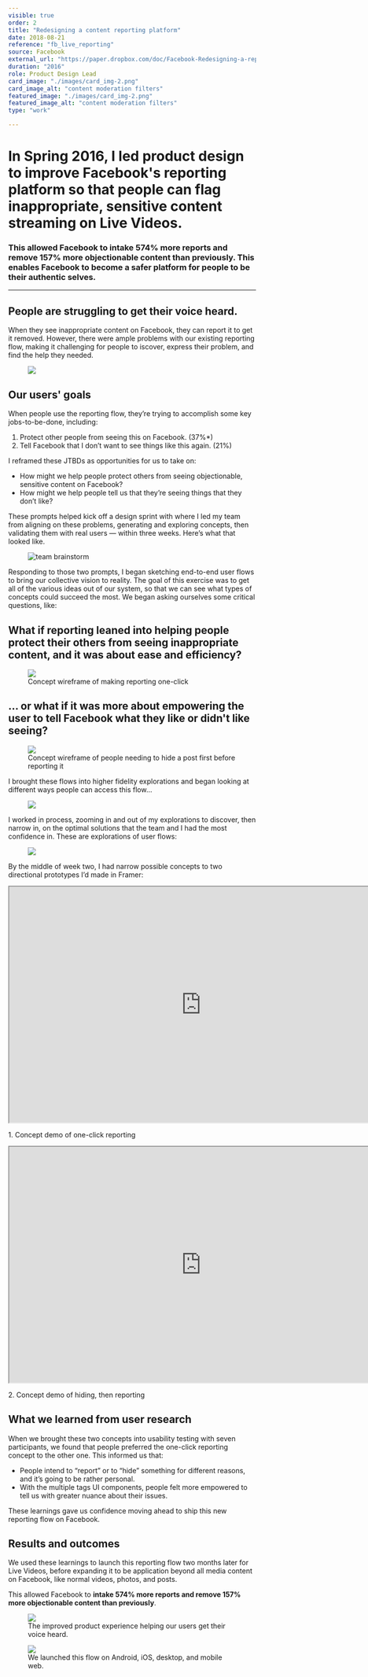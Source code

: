 ```yaml
---
visible: true
order: 2
title: "Redesigning a content reporting platform"
date: 2018-08-21
reference: "fb_live_reporting"
source: Facebook
external_url: "https://paper.dropbox.com/doc/Facebook-Redesigning-a-reporting-platform--Ae4I~VHteU5fcck28RyngoQPAQ-UQK1O2vSnEx8SGuHsBxtI"
duration: "2016"
role: Product Design Lead
card_image: "./images/card_img-2.png"
card_image_alt: "content moderation filters"
featured_image: "./images/card_img-2.png"
featured_image_alt: "content moderation filters"
type: "work"

---
```


#  In Spring 2016, I led product design to improve Facebook's reporting platform so that people can flag inappropriate, sensitive content streaming on Live Videos.

### This allowed Facebook to intake 574% more reports and remove 157% more objectionable content than previously. This enables Facebook to become a safer platform for people to be their authentic selves.

---

## People are struggling to get their voice heard.
When they see inappropriate content on Facebook, they can report it to get
it removed. However, there were ample problems  with our existing reporting
flow, making it challenging for people to iscover, express their problem, and
find the help they needed.

<figure>
  <img src="./images/product_problems.png" />
</figure>

  <div class="work_body--section">
    <div class="container bg_card">
      <div class="container--column p_tb_l">
        <h2>
          Our users' goals
        </h2>
        <p>
          When people use the reporting flow, they’re trying to accomplish some key
          jobs-to-be-done, including:
        </p>
        <ol>
          <li>
            Protect other people from seeing this on Facebook. (37%*)
          </li>
          <li>
            Tell Facebook that I don’t want to see things like this again. (21%)
          </li>
        </ol>
        <p>
          I reframed these JTBDs as opportunities for us to take on:
        </p>
        <ul>
          <li>
            How might we help people protect others from seeing objectionable,
            sensitive content on Facebook?
          </li>
          <li>
            How might we help people tell us that they’re seeing things that they
    don’t like?
          </li>
        </ul>
      </div>
    </div>
  </div>

  <div class="work_body--section">
    <div class="container--column">
      <p>
      These prompts helped kick off a design sprint with where I led my team
      from aligning on these problems, generating and exploring concepts, then
      validating them with real users — within three weeks. Here’s what that looked
      like.
      </p>
      <figure>
        <img src="./images/team_brainstorm.jpg" alt="team brainstorm" />
      </figure>
    </div>
  </div>

  <div class="work_body--section">
    <div class="container--column">
      <p>
        Responding to those two prompts, I began sketching end-to-end user flows
  to bring our collective vision to reality. The goal of this exercise was to get
  all of the various ideas out of our system, so that we can see what types of
  concepts could succeed the most. We began asking ourselves some critical
  questions, like:
      </p>
      <h2>
        What if reporting leaned into helping people protect their others from
  seeing inappropriate content, and it was about ease and efficiency?
      </h2>
    </div>
  </div>

  <div class="work_body--section">
    <figure>
      <img src="./images/ideation_one_click_reporting.png" />
      <figcaption>
        Concept wireframe of making reporting one-click
      </figcaption>
    </figure>
  </div>

  <div class="work_body--section">
    <div class="container--column p_tb_m">
      <h2>
        ... or what if it was more about empowering the user to tell Facebook what
        they like or didn't like seeing?
      </h2>
    </div>
  </div>

  <div class="work_body--section">
    <figure>
      <img src="./images/ideation_manage_content.png" />
      <figcaption>
        Concept wireframe of people needing to hide a post first before reporting
        it
      </figcaption>
    </figure>
  </div>

  <div class="work_body--section">
    <div class="container--column">
      <p>
        I brought these flows into higher fidelity explorations and began looking
  at different ways people can access this flow...
      </p>
    </div>
  </div>

  <div class="work_body--section">
    <figure>
      <img src="./images/concept_explorations_entrypoint.png" />
    </figure>
  </div>

  <div class="work_body--section">
    <div class="container--column">
      <p>
        I worked in process, zooming in and out of my explorations to discover,
  then narrow in, on the optimal solutions that the team and I had the most
  confidence in. These are explorations of user flows:
      </p>
    </div>
  </div>

  <div class="work_body--section">
    <figure>
      <img src="./images/concept_explorations_flows.png" />
    </figure>
  </div>

  <div class="work_body--section">
    <div class="container--column">
      <p>
        By the middle of week two, I had narrow possible concepts to two
  directional prototypes I’d made in Framer:
      </p>
    </div>
  </div>
  <div class="work_body--section">
    <div class="container--column">
      <p>
        <iframe src="https://drive.google.com/file/d/1_8eqJi-zFC8AkcuzF0KFhCiBHGFzNDT3/preview" width="780" height="480"></iframe>
      <figcaption>
        1. Concept demo of one-click reporting
      </figcaption>
    </p>
  </div>
</div>
<div class="work_body--section">
  <div class="container--column">
    <p>
      <iframe src="https://drive.google.com/file/d/1AEJVOwHrgHiNMnRYcQcWYapli5VzcQgl/preview" width="780" height="480"></iframe>
      <figcaption>
        2. Concept demo of hiding, then reporting
      </figcaption>
    </p>
  </div>
</div>


<div class="work_body--section">
  <div class="container--column">
    <h2>What we learned from user research</h2>
    <p>
      When we brought these two concepts into usability testing with seven
participants, we found that people preferred the one-click reporting concept to
the other one. This informed us that:
    </p>
    <ul>
      <li>
      People intend to “report” or to “hide” something for different reasons,
and it’s going to be rather personal.
      </li>
      <li>
        With the multiple tags UI components, people felt more empowered to tell
us with greater nuance about their issues.
      </li>
    </ul>
    <p>
      These learnings gave us confidence moving ahead to ship this new reporting
flow on Facebook.
      </p>
  </div>
</div>

<div class="work_body--section">
  <div class="container--column">
    <h2>Results and outcomes</h2>
    <p>
      We used these learnings to launch this reporting flow two months later for
Live Videos, before expanding it to be application beyond all media content on
Facebook, like normal videos, photos, and posts.
    </p>
    <p>
      This allowed Facebook to <strong>intake 574% more reports and
      remove 157% more objectionable content than previously</strong>.
    </p>
  </div>
</div>

<div class="work_body--section">
  <figure>
    <img src="./images/final_flow.png" />
    <figcaption class="text_align--center">
      The improved product experience helping our users get their voice heard.
    </figcaption>
  </figure>
  <figure>
    <img src="./images/card_img-2.png" />
    <figcaption class="text_align--center">
      We launched this flow on Android, iOS, desktop, and mobile web.
    </figcaption>
  </figure>
</div>

